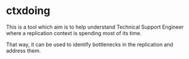 # ctxdoing
This is a tool which aim is to help understand Technical Support Engineer where a replication context is spending most of its time.

That way, it can be used to identify bottlenecks in the replication and address them.

